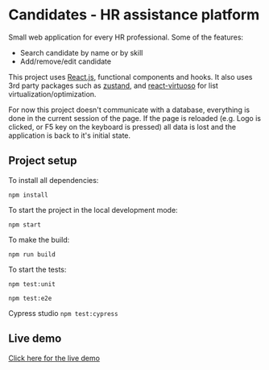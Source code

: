 # Candidates - HR assistance platform

Small web application for every HR professional. Some of the features:

- Search candidate by name or by skill
- Add/remove/edit candidate

This project uses [React.js](https://reactjs.org/), functional components and hooks.
It also uses 3rd party packages such as [zustand](https://zustand-demo.pmnd.rs/), and [react-virtuoso](https://virtuoso.dev/) for list virtualization/optimization.

For now this project doesn't communicate with a database, everything is done in the current session of the page. If the page is reloaded (e.g. Logo is clicked, or F5 key on the keyboard is pressed) all data is lost and the application is back to it's initial state.

## Project setup

To install all dependencies:

`npm install`

To start the project in the local development mode:

`npm start`

To make the build:

`npm run build`

To start the tests:

`npm test:unit`

`npm test:e2e`

Cypress studio
`npm test:cypress`

## Live demo

[Click here for the live demo](https://bbtools-candidates.netlify.app/)
